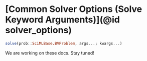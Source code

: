 # [Common Solver Options (Solve Keyword Arguments)](@id solver_options)

```julia
solve(prob::SciMLBase.BVProblem, args...; kwargs...)
```

We are working on these docs. Stay tuned!
